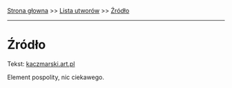 [Strona głowna](../index.md) >> [Lista utworów](../list.md) >> [Źródło](703.md)

---

# Źródło

Tekst: [kaczmarski.art.pl](https://www.kaczmarski.art.pl/tworczosc/wiersze/zrodlo/)

Element pospolity, nic ciekawego.